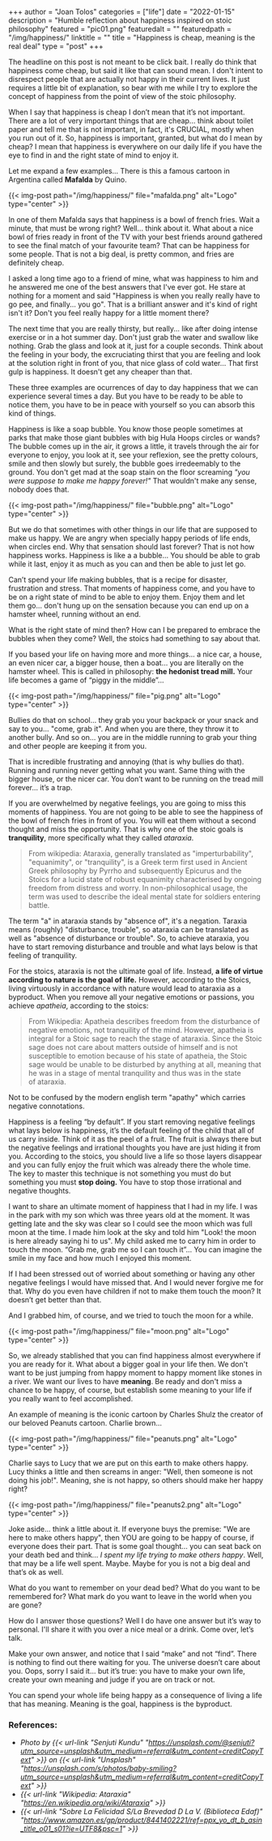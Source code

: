 +++
author = "Joan Tolos"
categories = ["life"]
date = "2022-01-15"
description = "Humble reflection about happiness inspired on stoic philosophy"
featured = "pic01.png"
featuredalt = ""
featuredpath = "/img/happiness/"
linktitle = ""
title = "Happiness is cheap, meaning is the real deal"
type = "post"
+++

The headline on this post is not meant to be click bait. I really do think that happiness come cheap, but said it like that can sound mean. I don't intent to disrespect people that are actually not happy in their current lives. It just requires a little bit of explanation, so bear with me while I try to explore the concept of happiness from the point of view of the stoic philosophy.

When I say that happiness is cheap I don’t mean that it’s not important. There are a lot of very important things that are cheap... think about toilet paper and tell me that is not important, in fact, it's CRUCIAL, mostly when you run out of it.
So, happiness is important, granted, but what do I mean by cheap? I mean that happiness is everywhere on our daily life if you have the eye to find in and the right state of mind to enjoy it.

Let me expand a few examples... There is this a famous cartoon in Argentina called **Mafalda** by Quino.

{{< img-post path="/img/happiness/" file="mafalda.png" alt="Logo" type="center" >}}

In one of them Mafalda says that happiness is a bowl of french fries. Wait a minute, that must be wrong right? Well... think about it. What about a nice bowl of fries ready in front of the TV with your best friends around gathered to see the final match of your favourite team? That can be happiness for some people. That is not a big deal, is pretty common, and fries are definitely cheap.

I asked a long time ago to a friend of mine, what was happiness to him and he answered me one of the best answers that I've ever got. He stare at nothing for a moment and said "Happiness is when you really really have to go pee, and finally... you go". That is a brilliant answer and it's kind of right isn't it? Don't you feel really happy for a little moment there?

The next time that you are really thirsty, but really... like after doing intense exercise or in a hot summer day. Don't just grab the water and swallow like nothing. Grab the glass and look at it, just for a couple seconds. Think about the feeling in your body, the excruciating thirst that you are feeling and look at the solution right in front of you, that nice glass of cold water... That first gulp is happiness. It doesn't get any cheaper than that.

These three examples are ocurrences of day to day happiness that we can experience several times a day. But you have to be ready to be able to notice them, you have to be in peace with yourself so you can absorb this kind of things.

Happiness is like a soap bubble. You know those people sometimes at parks that make those giant bubbles with big Hula Hoops circles or wands? The bubble comes up in the air, it grows a little, it travels through the air for everyone to enjoy, you look at it, see your reflexion, see the pretty colours, smile and then slowly but surely, the bubble goes irredeemably to the ground. You don't get mad at the soap stain on the floor screaming _"you were suppose to make me happy forever!"_ That wouldn't make any sense, nobody does that.

{{< img-post path="/img/happiness/" file="bubble.png" alt="Logo" type="center" >}}

But we do that sometimes with other things in our life that are supposed to make us happy. We are angry when specially happy periods of life ends, when circles end. Why that sensation should last forever? That is not how happiness works. Happiness is like a a bubble... You should be able to grab while it last, enjoy it as much as you can and then be able to just let go.

Can’t spend your life making bubbles, that is a recipe for disaster, frustration and stress. That moments of happiness come, and you have to be on a right state of mind to be able to enjoy them. Enjoy them and let them go... don't hung up on the sensation because you can end up on a hamster wheel, running without an end.

What is the right state of mind then? How can I be prepared to embrace the bubbles when they come? Well, the stoics had something to say about that.

If you based your life on having more and more things... a nice car, a house, an even nicer car, a bigger house, then a boat… you are literally on the hamster wheel. This is called in philosophy: **the hedonist tread mill.** Your life becomes a game of “piggy in the middle”...

{{< img-post path="/img/happiness/" file="pig.png" alt="Logo" type="center" >}}

Bullies do that on school... they grab you your backpack or your snack and say to you... "come, grab it". And when you are there, they throw it to another bully. And so on... you are in the middle running to grab your thing and other people are keeping it from you.

That is incredible frustrating and annoying (that is why bullies do that). Running and running never getting what you want. Same thing with the bigger house, or the nicer car. You don’t want to be running on the tread mill forever... it’s a trap.

If you are overwhelmed by negative feelings, you are going to miss this moments of happiness. You are not going to be able to see the happiness of the bowl of french fries in front of you. You will eat them without a second thought and miss the opportunity. That is why one of the stoic goals is **tranquility**, more specifically what they called _ataraxia_.

> From wikipedia: Ataraxia, generally translated as "imperturbability", "equanimity", or "tranquility", is a Greek term first used in Ancient Greek philosophy by Pyrrho and subsequently Epicurus and the Stoics for a lucid state of robust equanimity characterised by ongoing freedom from distress and worry. In non-philosophical usage, the term was used to describe the ideal mental state for soldiers entering battle.

The term "a" in ataraxia stands by "absence of", it's a negation. Taraxia means (roughly) "disturbance, trouble", so ataraxia can be translated as well as "absence of disturbance or trouble". So, to achieve ataraxia, you have to start removing disturbance and trouble and what lays below is that feeling of tranquility.

For the stoics, ataraxia is not the ultimate goal of life. Instead, **a life of virtue according to nature is the goal of life.** However, according to the Stoics, living virtuously in accordance with nature would lead to ataraxia as a byproduct. When you remove all your negative emotions or passions, you achieve _apatheia_, according to the stoics:

> From Wikipedia: Apatheia describes freedom from the disturbance of negative emotions, not tranquility of the mind. However, apatheia is integral for a Stoic sage to reach the stage of ataraxia. Since the Stoic sage does not care about matters outside of himself and is not susceptible to emotion because of his state of apatheia, the Stoic sage would be unable to be disturbed by anything at all, meaning that he was in a stage of mental tranquility and thus was in the state of ataraxia.

Not to be confused by the modern english term "apathy" which carries negative connotations.

Happiness is a feeling “by default”. If you start removing negative feelings what lays below is happiness, it’s the default feeling of the child that all of us carry inside. Think of it as the peel of a fruit. The fruit is always there but the negative feelings and irrational thoughts you have are just hiding it from you. According to the stoics, you should live a life so those layers disappear and you can fully enjoy the fruit which was already there the whole time. The key to master this technique is not something you must do but something you must **stop doing.** You have to stop those irrational and negative thoughts.

I want to share an ultimate moment of happiness that I had in my life. I was in the park with my son which was three years old at the moment. It was getting late and the sky was clear so I could see the moon which was full moon at the time. I made him look at the sky and told him "Look! the moon is here already saying hi to us". My child asked me to carry him in order to touch the moon. “Grab me, grab me so I can touch it”... You can imagine the smile in my face and how much I enjoyed this moment.

If I had been stressed out of worried about something or having any other negative feelings I would have missed that. And I would never forgive me for that. Why do you even have children if not to make them touch the moon? It doesn’t get better than that.

And I grabbed him, of course, and we tried to touch the moon for a while.

{{< img-post path="/img/happiness/" file="moon.png" alt="Logo" type="center" >}}

So, we already stablished that you can find happiness almost everywhere if you are ready for it. What about a bigger goal in your life then. We don't want to be just jumping from happy moment to happy moment like stones in a river. We want our lives to have **meaning**. Be ready and don't miss a chance to be happy, of course, but establish some meaning to your life if you really want to feel accomplished.

An example of meaning is the iconic cartoon by Charles Shulz the creator of our beloved Peanuts cartoon. Charlie brown...

{{< img-post path="/img/happiness/" file="peanuts.png" alt="Logo" type="center" >}}

Charlie says to Lucy that we are put on this earth to make others happy. Lucy thinks a little and then screams in anger: "Well, then someone is not doing his job!". Meaning, she is not happy, so others should make her happy right?

{{< img-post path="/img/happiness/" file="peanuts2.png" alt="Logo" type="center" >}}

Joke aside... think a little about it. If everyone buys the premise: "We are here to make others happy", then YOU are going to be happy of course, if everyone does their part. That is some goal thought... you can seat back on your death bed and think... _I spent my life trying to make others happy_. Well, that may be a life well spent. Maybe. Maybe for you is not a big deal and that’s ok as well.

What do you want to remember on your dead bed? What do you want to be remembered for? What mark do you want to leave in the world when you are gone?

How do I answer those questions? Well I do have one answer but it’s way to personal. I'll share it with you over a nice meal or a drink. Come over, let’s talk.

Make your own answer, and notice that I said “make” and not “find”. There is nothing to find out there waiting for you. The universe doesn’t care about you. Oops, sorry I said it... but it’s true: you have to make your own life, create your own meaning and judge if you are on track or not.

You can spend your whole life being happy as a consequence of living a life that has meaning. Meaning is the goal, happiness is the byproduct.

### References:

* _Photo by {{< url-link "Senjuti Kundu" "https://unsplash.com/@senjuti?utm_source=unsplash&utm_medium=referral&utm_content=creditCopyText" >}} on {{< url-link "Unsplash" "https://unsplash.com/s/photos/baby-smiling?utm_source=unsplash&utm_medium=referral&utm_content=creditCopyText" >}}_
* _{{< url-link "Wikipedia: Ataraxia" "https://en.wikipedia.org/wiki/Ataraxia" >}}_
* _{{< url-link "Sobre La Felicidad S/La Brevedad D La V. (Biblioteca Edaf)" "https://www.amazon.es/gp/product/8441402221/ref=ppx_yo_dt_b_asin_title_o01_s01?ie=UTF8&psc=1" >}}_
